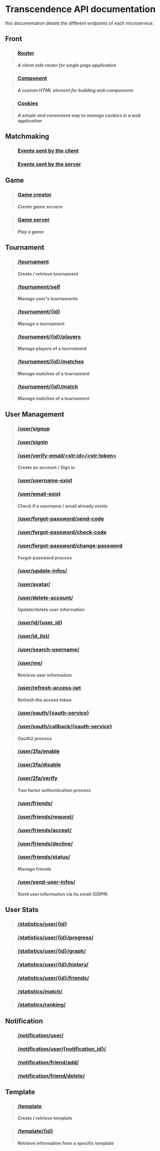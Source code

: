 # Transcendence API documentation

this documentation details the different endpoints of each microservice.


## Front
> ### [Router](../front/doc/router.md)
>
> ##### A client side router for single page application

> ### [Component](../front/doc/component.md)
>
> ##### A custom HTML element for building web components

> ### [Cookies](../front/doc/cookies.md)
>
> ##### A simple and convenient way to manage cookies in a web application

## Matchmaking
> ### [Events sent by the client](../matchmaking/doc/matchmaking.md#events-sent-by-the-client)

> ### [Events sent by the server](../matchmaking/doc/matchmaking.md#events-sent-by-the-server)

## Game

> ### [Game creator](../pong_server/doc/game_creator.md)
> ##### Create game servers

> ### [Game server](../pong_server/doc/game_server.md)
> ##### Play a game

## Tournament

> ### [/tournament](../tournament/doc/tournament.md#tournament)
> 
> #### Create / retrieve tournament
 
> ### [/tournament/self](../tournament/doc/tournament.md#tournamentself)
>
> #### Manage user's tournaments

> ### [/tournament/{id}](../tournament/doc/tournament.md#tournamentid)
>
> #### Manage a tournament

> ### [/tournament/{id}/players](../tournament/doc/tournament.md#tournamentidplayers)
>
> #### Manage players of a tournament

> ### [/tournament/{id}/matches](../tournament/doc/tournament.md#tournamentidmatches)
>
> #### Manage matches of a tournament

> ### [/tournament/{id}/match](../tournament/doc/tournament.md#tournamentidmatch)
>
> #### Manage matches of a tournament

## User Management
> ### [/user/signup](../user_management/doc/user_management.md#usersignup)
> ### [/user/signin](../user_management/doc/user_management.md#usersignin)
> ### [/user/verify-email/\<str:id\>/\<str:token\>](../user_management/doc/user_management.md#userverify-emailstridstrtoken)
>
> #### Create an account / Sign in

> ### [/user/username-exist](../user_management/doc/user_management.md#userusername-exist)
> ### [/user/email-exist](../user_management/doc/user_management.md#useremail-exist)
>
> #### Check if a username / email already exists

> ### [/user/forgot-password/send-code](../user_management/doc/user_management.md#userforgot-passwordsend-code)
> ### [/user/forgot-password/check-code](../user_management/doc/user_management.md#userforgot-passwordcheck-code)
> ### [/user/forgot-password/change-password](../user_management/doc/user_management.md#userforgot-passwordchange-password)
>
> #### Forgot password process

> ### [/user/update-infos/](../user_management/doc/user_management.md#userupdate-infos)
> ### [/user/avatar/](../user_management/doc/user_management.md#useravatar)
> ### [/user/delete-account/](../user_management/doc/user_management.md#userdelete-account)
>
> #### Update/delete user information

> ### [/user/id/{user_id}](../user_management/doc/user_management.md#useriduser-id)
> ### [/user/id_list/](../user_management/doc/user_management.md#userid-list)
> ### [/user/search-username/](../user_management/doc/user_management.md#usersearch-username)
> ### [/user/me/](../user_management/doc/user_management.md#userme)
>
> #### Retrieve user information

> ### [/user/refresh-access-jwt](../user_management/doc/user_management.md#userrefresh-access-jwt)
>
> #### Refresh the access token

> ### [/user/oauth/{oauth-service}](../user_management/doc/user_management.md#useroauthoauth-service)
> ### [/user/oauth/callback/{oauth-service}](../user_management/doc/user_management.md#useroauthcallbackauth-service)
>
> #### Oauth2 process

> ### [/user/2fa/enable](../user_management/doc/user_management.md#user2faenable)
> ### [/user/2fa/disable](../user_management/doc/user_management.md#user2fadisable)
> ### [/user/2fa/verify](../user_management/doc/user_management.md#user2faverify)
>
> #### Two factor authentication process

> ### [/user/friends/](../user_management/doc/user_management.md#userfriends)
> ### [/user/friends/request/](../user_management/doc/user_management.md#userfriendsrequest)
> ### [/user/friends/accept/](../user_management/doc/user_management.md#userfriendsaccept)
> ### [/user/friends/decline/](../user_management/doc/user_management.md#userfriendsdecline)
> ### [/user/friends/status/](../user_management/doc/user_management.md#userfriendsstatus)
>
> #### Manage friends

> ### [/user/send-user-infos/](../user_management/doc/user_management.md#usersend-user-infos)
> 
> #### Send user information via its email (GDPR)


## User Stats 
> ### [/statistics/user/{id}](../user_stats/doc/user_stats.md#statisticsuserid)

> ### [/statistics/user/{id}/progress/](../user_stats/doc/user_stats.md#statisticsuseridprogress)
 
> ### [/statistics/user/{id}/graph/](../user_stats/doc/user_stats.md#statisticsuseridgraph)
 
> ### [/statistics/user/{id}/history/](../user_stats/doc/user_stats.md#statisticsuseridhistory)

> ### [/statistics/user/{id}/friends/](../user_stats/doc/user_stats.md#statisticsuseridfriends)

> ### [/statistics/match/](../user_stats/doc/user_stats.md#statisticsmatch)

> ### [/statistics/ranking/](../user_stats/doc/user_stats.md#statisticsranking)

## Notification

> ### [/notification/user/](../notification/doc/notification.md#notificationuser)

> ### [/notification/user/{notification_id}/](../notification/doc/notification.md#notificationusernotification_id)

> ### [/notification/friend/add/](../notification/doc/notification.md#notificationfriendadd)

> ### [/notification/friend/delete/](../notification/doc/notification.md#notificationfrienddelete)

## Template

> ### [/template](Template_api_Documentation.md#template)
>
> #### Create / retrieve template

> ### [/template/{id}](Template-API-Documentation.md#templateid)
>
> #### Retrieve information from a specific template

